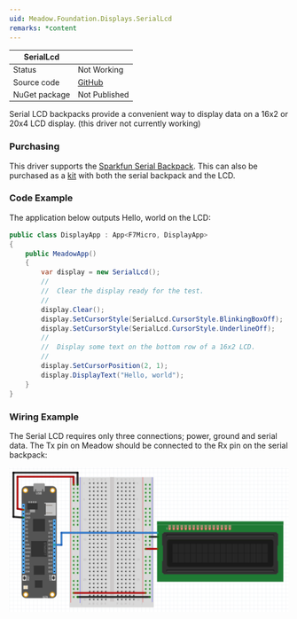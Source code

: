 ```yaml
---
uid: Meadow.Foundation.Displays.SerialLcd
remarks: *content
---
```


| SerialLcd     |             |
|---------------|-------------|
| Status        | Not Working |
| Source code   | [GitHub](https://github.com/WildernessLabs/Meadow.Foundation/tree/master/Source/Meadow.Foundation.Peripherals/Displays.SerialLcd/Driver/Displays.SerialLcd) |
| NuGet package | Not Published |

Serial LCD backpacks provide a convenient way to display data on a 16x2 or 20x4 LCD display. (this driver not currently working)

### Purchasing

This driver supports the [Sparkfun Serial Backpack](https://www.sparkfun.com/products/retired/258). This can also be purchased as a [kit](https://www.sparkfun.com/products/10097) with both the serial backpack and the LCD.

### Code Example

The application below outputs Hello, world on the LCD:

```csharp
public class DisplayApp : App<F7Micro, DisplayApp>
{
    public MeadowApp()
    {
        var display = new SerialLcd();
        //
        //  Clear the display ready for the test.
        //
        display.Clear();
        display.SetCursorStyle(SerialLcd.CursorStyle.BlinkingBoxOff);
        display.SetCursorStyle(SerialLcd.CursorStyle.UnderlineOff);
        //
        //  Display some text on the bottom row of a 16x2 LCD.
        //
        display.SetCursorPosition(2, 1);
        display.DisplayText("Hello, world");
    }
}
```

### Wiring Example

The Serial LCD requires only three connections; power, ground and serial data. The Tx pin on Meadow should be connected to the Rx pin on the serial backpack:

![](../../API_Assets/Meadow.Foundation.Displays.SerialLcd/SerialLcd_Fritzing.svg)